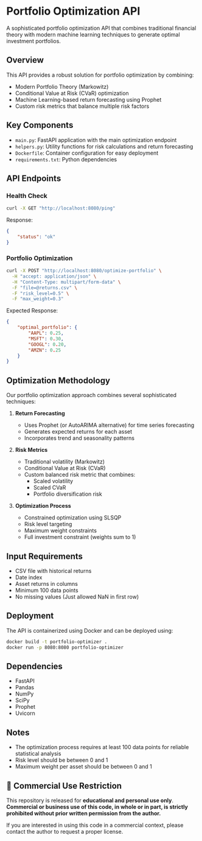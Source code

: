 # Portfolio Optimization API

A sophisticated portfolio optimization API that combines traditional financial theory with modern machine learning techniques to generate optimal investment portfolios.

## Overview

This API provides a robust solution for portfolio optimization by combining:
- Modern Portfolio Theory (Markowitz)
- Conditional Value at Risk (CVaR) optimization
- Machine Learning-based return forecasting using Prophet
- Custom risk metrics that balance multiple risk factors

## Key Components

- `main.py`: FastAPI application with the main optimization endpoint
- `helpers.py`: Utility functions for risk calculations and return forecasting
- `Dockerfile`: Container configuration for easy deployment
- `requirements.txt`: Python dependencies

## API Endpoints

### Health Check
```bash
curl -X GET "http://localhost:8080/ping"
```
Response:
```json
{
    "status": "ok"
}
```

### Portfolio Optimization
```bash
curl -X POST "http://localhost:8080/optimize-portfolio" \
  -H "accept: application/json" \
  -H "Content-Type: multipart/form-data" \
  -F "file=@returns.csv" \
  -F "risk_level=0.5" \
  -F "max_weight=0.3"
```

Expected Response:
```json
{
    "optimal_portfolio": {
        "AAPL": 0.25,
        "MSFT": 0.30,
        "GOOGL": 0.20,
        "AMZN": 0.25
    }
}
```

## Optimization Methodology

Our portfolio optimization approach combines several sophisticated techniques:

1. **Return Forecasting**
   - Uses Prophet (or AutoARIMA alternative) for time series forecasting
   - Generates expected returns for each asset
   - Incorporates trend and seasonality patterns

2. **Risk Metrics**
   - Traditional volatility (Markowitz)
   - Conditional Value at Risk (CVaR)
   - Custom balanced risk metric that combines:
     - Scaled volatility
     - Scaled CVaR
     - Portfolio diversification risk

3. **Optimization Process**
   - Constrained optimization using SLSQP
   - Risk level targeting
   - Maximum weight constraints
   - Full investment constraint (weights sum to 1)

## Input Requirements

- CSV file with historical returns
- Date index
- Asset returns in columns
- Minimum 100 data points
- No missing values (Just allowed NaN in first row)

## Deployment

The API is containerized using Docker and can be deployed using:

```bash
docker build -t portfolio-optimizer .
docker run -p 8080:8080 portfolio-optimizer
```

## Dependencies

- FastAPI
- Pandas
- NumPy
- SciPy
- Prophet
- Uvicorn

## Notes

- The optimization process requires at least 100 data points for reliable statistical analysis
- Risk level should be between 0 and 1
- Maximum weight per asset should be between 0 and 1

## 🚫 Commercial Use Restriction

This repository is released for **educational and personal use only**.  
**Commercial or business use of this code, in whole or in part, is strictly prohibited without prior written permission from the author.**

If you are interested in using this code in a commercial context, please contact the author to request a proper license.
